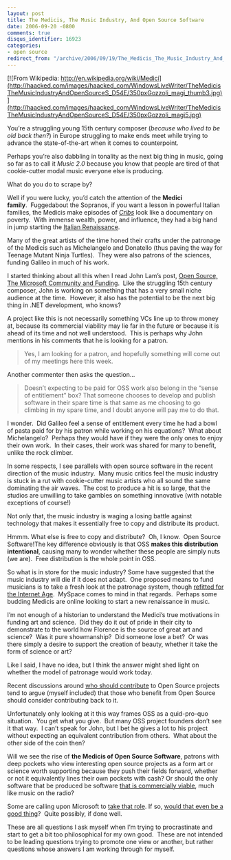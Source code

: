 ```yaml
---
layout: post
title: The Medicis, The Music Industry, And Open Source Software
date: 2006-09-20 -0800
comments: true
disqus_identifier: 16923
categories:
- open source
redirect_from: "/archive/2006/09/19/The_Medicis_The_Music_Industry_And_Open_Source_Software.aspx/"
---
```


[![From Wikipedia:
http://en.wikipedia.org/wiki/Medici](http://haacked.com/images/haacked_com/WindowsLiveWriter/TheMedicisTheMusicIndustryAndOpenSourceS_D54E/350pxGozzoli_magi_thumb3.jpg)](http://haacked.com/images/haacked_com/WindowsLiveWriter/TheMedicisTheMusicIndustryAndOpenSourceS_D54E/350pxGozzoli_magi5.jpg)

You’re a struggling young 15th century composer (*because who lived to
be old back then?*) in Europe struggling to make ends meet while trying
to advance the state-of-the-art when it comes to counterpoint.

Perhaps you’re also dabbling in tonality as the next big thing in music,
going so far as to call it *Music 2.0* because you know that people
are tired of that cookie-cutter modal music everyone else is producing.

What do you do to scrape by?

Well if you were lucky, you’d catch the attention of the **Medici
family**.  Fuggedabout the Sopranos, if you want a lesson in powerful
Italian families, the Medicis make episodes of
*[Cribs](http://en.wikipedia.org/wiki/MTV_Cribs)* look like a
documentary on poverty.  With immense wealth, power, and influence,
they had a big hand in jump starting the [Italian
Renaissance](http://en.wikipedia.org/wiki/Italian_Renaissance).

Many of the great artists of the time honed their crafts under the
patronage of the Medicis such as Michelangelo and Donatello (thus paving
the way for Teenage Mutant Ninja Turtles).  They were also patrons of
the sciences, funding Galileo in much of his work.

I started thinking about all this when I read John Lam’s post, [Open
Source, The Microsoft Community and
Funding](http://www.iunknown.com/articles/2006/07/30/open-source-the-microsoft-communiy-and-funding). 
Like the struggling 15th century composer, John is working on something
that has a very small niche audience at the time.  However, it also has
the potential to be the next big thing in .NET development, who knows?

A project like this is not necessarily something VCs line up to throw
money at, because its commercial viability may lie far in the future or
because it is ahead of its time and not well understood.  This is
perhaps why John mentions in his comments that he is looking for a
patron.

> Yes, I am looking for a patron, and hopefully something will come out
> of my meetings here this week.

Another commenter then asks the question...

> Doesn’t expecting to be paid for OSS work also belong in the “sense of
> entitlement” box? That someone chooses to develop and publish software
> in their spare time is that same as me choosing to go climbing in my
> spare time, and I doubt anyone will pay me to do that.

I wonder.  Did Galileo feel a sense of entitlement every time he had a
bowl of pasta paid for by his patron while working on his equations? 
What about Michelangelo?  Perhaps they would have if they were the only
ones to enjoy their own work.  In their cases, their work was shared for
many to benefit, unlike the rock climber.

In some respects, I see parallels with open source software in the
recent direction of the music industry.  Many music critics feel the
music industry is stuck in a rut with cookie-cutter music artists who
all sound the same dominating the air waves.  The cost to produce a hit
is so large, that the studios are unwilling to take gambles on something
innovative (with notable exceptions of course!)

Not only that, the music industry is waging a losing battle against
technology that makes it essentially free to copy and distribute its
product.

Hmmm. What else is free to copy and distribute?  Oh, I know.  Open
Source Software!The key difference obviously is that OSS **makes this
distribution intentional**, causing many to wonder whether these people
are simply nuts (we are).  Free distribution is the whole point in OSS.

So what is in store for the music industry? Some have suggested that the
music industry will die if it does not adapt.  One proposed means to
fund musicians is to take a fresh look at the patronage system, though
[refitted for the Internet
Age](http://www.npr.org/templates/story/story.php?storyId=3918234). 
MySpace comes to mind in that regards.  Perhaps some budding Medicis are
online looking to start a new renaissance in music.

I’m not enough of a historian to understand the Medici’s true
motivations in funding art and science.  Did they do it out of pride in
their city to demonstrate to the world how Florence is the source of
great art and science?  Was it pure showmanship?  Did someone lose a
bet?  Or was there simply a desire to support the creation of beauty,
whether it take the form of science or art?

Like I said, I have no idea, but I think the answer might shed light on
whether the model of patronage would work today.

Recent discussions around [who should
contribute](http://haacked.com/archive/2006/09/16/Should_Microsoft_Financially_Support_Open_Source_Projects.aspx)
to Open Source projects tend to argue (myself included) that those who
benefit from Open Source should consider contributing back to it.

Unfortunately only looking at it this way frames OSS as a quid-pro-quo
situation.  You get what you give.  But many OSS project founders don’t
see it that way.  I can’t speak for John, but I bet he gives a lot to
his project without expecting an equivalent contribution from others. 
What about the other side of the coin then?

Will we see the rise of **the Medicis of Open Source Software**, patrons
with deep pockets who view interesting open source projects as a form
art or science worth supporting because they push their fields forward,
whether or not it equivalently lines their own pockets with cash? Or
should the only software that be produced be software [that is
commercially
viable](http://management.itmanagersjournal.com/article.pl?sid=04/05/10/2052216&tid=85&tid=4),
much like music on the radio?

Some are calling upon Microsoft to [take that
role](http://blog.davestechshop.net/archive/2006/09/16/MicrosoftShouldSupportOpenSource.aspx?Pending=true). If
so, [would that even be a good
thing](http://www.peterprovost.org/archive/2006/08/04/17942.aspx)? 
Quite possibly, if done well.

These are all questions I ask myself when I’m trying to procrastinate
and start to get a bit too philosophical for my own good.  These are not
intended to be leading questions trying to promote one view or another,
but rather questions whose answers I am working through for myself.

